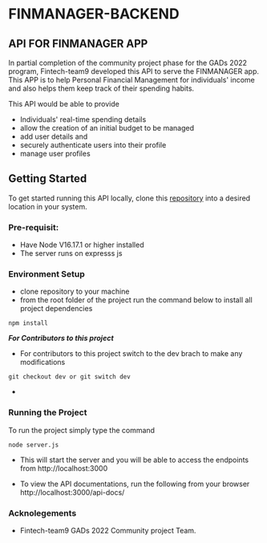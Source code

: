 # FINMANAGER-BACKEND

## API FOR FINMANAGER APP

In partial completion of the community project phase for the GADs 2022 program, Fintech-team9 developed this API to serve the FINMANAGER app. This APP is to help Personal Financial Management for individuals' income and also helps them keep track of their spending habits.

This API would  be able to provide
- Individuals' real-time spending details
- allow the creation of an initial budget to be managed
- add user details and 
- securely authenticate users into their profile
- manage user profiles

## Getting Started

To get started running this API locally, clone this [repository](https://github.com/FINMANAGER/FINMANAGER-BACKEND) into a desired location in your system.

### Pre-requisit:
- Have Node V16.17.1 or higher installed
- The server runs on expresss js 

### Environment Setup
- clone repository to your machine
- from the root folder of the project run the command below to install all project dependencies
```
npm install
```

***For Contributors to this project***
- For contributors to this project switch to the dev brach to make any modifications
```
git checkout dev or git switch dev
```
- 

### Running the Project
To run the project simply type the command

```
node server.js
```
- This will start the server and you will be able to access the endpoints from http://localhost:3000

- To view the API documentations, run the following from your browser http://localhost:3000/api-docs/

### Acknolegements
 - Fintech-team9 GADs 2022 Community project Team.
